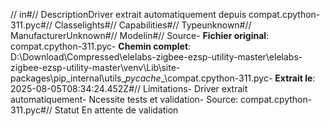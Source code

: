 // in#// DescriptionDriver extrait automatiquement depuis compat.cpython-311.pyc#// Classelights#// Capabilities#// Typeunknown#// ManufacturerUnknown#// Modelin#// Source- **Fichier original**: compat.cpython-311.pyc- **Chemin complet**: D:\Download\Compressed\elelabs-zigbee-ezsp-utility-master\elelabs-zigbee-ezsp-utility-master\venv\Lib\site-packages\pip\_internal\utils\__pycache__\compat.cpython-311.pyc- **Extrait le**: 2025-08-05T08:34:24.452Z#// Limitations- Driver extrait automatiquement- Ncessite tests et validation- Source: compat.cpython-311.pyc#// Statut En attente de validation